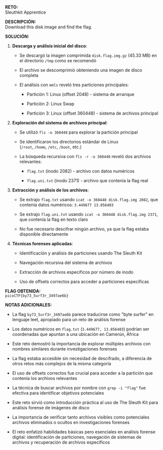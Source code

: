 **RETO:**  
Sleuthkit Apprentice

**DESCRIPCIÓN:**  
Download this disk image and find the flag.

**SOLUCIÓN:**

1. **Descarga y análisis inicial del disco**:
    
    - Se descargó la imagen comprimida `disk.flag.img.gz` (45.33 MB) en el directorio `/tmp` como se recomendó
        
    - El archivo se descomprimió obteniendo una imagen de disco completa
        
    - El análisis con `mmls` reveló tres particiones principales:
        
        - Partición 1: Linux (offset 2048) - sistema de arranque
            
        - Partición 2: Linux Swap
            
        - Partición 3: Linux (offset 360448) - sistema de archivos principal
            
2. **Exploración del sistema de archivos principal**:
    
    - Se utilizó `fls -o 360448` para explorar la partición principal
        
    - Se identificaron los directorios estándar de Linux (`/root`, `/home`, `/etc`, `/boot`, etc.)
        
    - La búsqueda recursiva con `fls -r -o 360448` reveló dos archivos relevantes:
        
        - `flag.txt` (inodo 2082) - archivo con datos numéricos
            
        - `flag.uni.txt` (inodo 2371) - archivo que contenía la flag real
            
3. **Extracción y análisis de los archivos**:
    
    - Se extrajo `flag.txt` usando `icat -o 360448 disk.flag.img 2082`, que contenía datos numéricos: `3.449677 13.056403`
        
    - Se extrajo `flag.uni.txt` usando `icat -o 360448 disk.flag.img 2371`, que contenía la flag en texto claro
        
    - No fue necesario descifrar ningún archivo, ya que la flag estaba disponible directamente
        
4. **Técnicas forenses aplicadas**:
    
    - Identificación y análisis de particiones usando The Sleuth Kit
        
    - Navegación recursiva del sistema de archivos
        
    - Extracción de archivos específicos por número de inodo
        
    - Uso de offsets correctos para acceder a particiones específicas
        

**FLAG OBTENIDA:**  
`picoCTF{by73_5urf3r_3497ae6b}`

**NOTAS ADICIONALES:**

- La flag `by73_5urf3r_3497ae6b` parece traducirse como "byte surfer" en lenguaje leet, apropiado para un reto de análisis forense
    
- Los datos numéricos en `flag.txt` (`3.449677, 13.056403`) podrían ser coordenadas que apuntan a una ubicación en Camerún, África
    
- Este reto demostró la importancia de explorar múltiples archivos con nombres similares durante investigaciones forenses
    
- La flag estaba accesible sin necesidad de descifrado, a diferencia de otros retos más complejos de la misma categoría
    
- El uso de offsets correctos fue crucial para acceder a la partición que contenía los archivos relevantes
    
- La técnica de buscar archivos por nombre con `grep -i "flag"` fue efectiva para identificar objetivos potenciales
    
- Este reto sirvió como introducción práctica al uso de The Sleuth Kit para análisis forense de imágenes de disco
    
- La importancia de verificar tanto archivos visibles como potenciales archivos eliminados o ocultos en investigaciones forenses
    
- El reto enfatizó habilidades básicas pero esenciales en análisis forense digital: identificación de particiones, navegación de sistemas de archivos y recuperación de archivos específicos